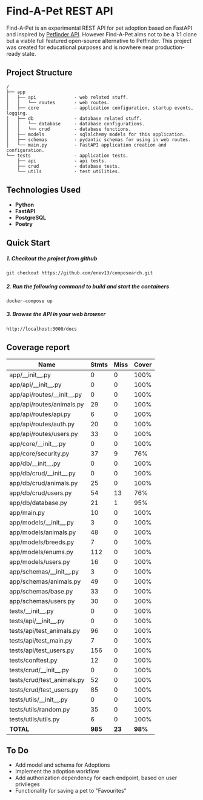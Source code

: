 # Find-A-Pet REST API

Find-A-Pet is an experimental REST API for pet adoption based on FastAPI and inspired by [Petfinder API](https://www.petfinder.com/developers).
However Find-A-Pet aims not to be a 1:1 clone but a viable full featured open-source alternative to Petfinder.
This project was created for educational purposes and is nowhere near production-ready state.

## Project Structure

    /
    ├── app
    │   ├── api              - web related stuff.
    │   │   └── routes       - web routes.
    │   ├── core             - application configuration, startup events, logging.
    │   ├── db               - database related stuff.
    │   │   └── database     - database configurations.
    │   │   └── crud         - database functions.
    │   ├── models           - sqlalchemy models for this application.
    │   ├── schemas          - pydantic schemas for using in web routes.
    │   └── main.py          - FastAPI application creation and configuration.
    └── tests                - application tests.
        ├── api              - api tests.
        ├── crud             - database tests.
        └── utils            - test utilities.

## Technologies Used
- **Python**
- **FastAPI**
- **PostgreSQL**
- **Poetry**

## Quick Start

##### 1. Checkout the project from github

```
git checkout https://github.com/enev13/composearch.git
```

##### 2. Run the following command to build and start the containers
```
docker-compose up
```
##### 3. Browse the API in your web browser
```
http://localhost:3000/docs
```

## Coverage report

| Name                           | Stmts   | Miss   | Cover   |
| ------------------------------ | ------- | ------ | ------- |
| app/\_\_init\_\_.py            | 0       | 0      | 100%    |
| app/api/\_\_init\_\_.py        | 0       | 0      | 100%    |
| app/api/routes/\_\_init\_\_.py | 0       | 0      | 100%    |
| app/api/routes/animals.py      | 29      | 0      | 100%    |
| app/api/routes/api.py          | 6       | 0      | 100%    |
| app/api/routes/auth.py         | 20      | 0      | 100%    |
| app/api/routes/users.py        | 33      | 0      | 100%    |
| app/core/\_\_init\_\_.py       | 0       | 0      | 100%    |
| app/core/security.py           | 37      | 9      | 76%     |
| app/db/\_\_init\_\_.py         | 0       | 0      | 100%    |
| app/db/crud/\_\_init\_\_.py    | 0       | 0      | 100%    |
| app/db/crud/animals.py         | 25      | 0      | 100%    |
| app/db/crud/users.py           | 54      | 13     | 76%     |
| app/db/database.py             | 21      | 1      | 95%     |
| app/main.py                    | 10      | 0      | 100%    |
| app/models/\_\_init\_\_.py     | 3       | 0      | 100%    |
| app/models/animals.py          | 48      | 0      | 100%    |
| app/models/breeds.py           | 7       | 0      | 100%    |
| app/models/enums.py            | 112     | 0      | 100%    |
| app/models/users.py            | 16      | 0      | 100%    |
| app/schemas/\_\_init\_\_.py    | 3       | 0      | 100%    |
| app/schemas/animals.py         | 49      | 0      | 100%    |
| app/schemas/base.py            | 33      | 0      | 100%    |
| app/schemas/users.py           | 30      | 0      | 100%    |
| tests/\_\_init\_\_.py          | 0       | 0      | 100%    |
| tests/api/\_\_init\_\_.py      | 0       | 0      | 100%    |
| tests/api/test_animals.py      | 96      | 0      | 100%    |
| tests/api/test_main.py         | 7       | 0      | 100%    |
| tests/api/test_users.py        | 156     | 0      | 100%    |
| tests/conftest.py              | 12      | 0      | 100%    |
| tests/crud/\_\_init\_\_.py     | 0       | 0      | 100%    |
| tests/crud/test_animals.py     | 52      | 0      | 100%    |
| tests/crud/test_users.py       | 85      | 0      | 100%    |
| tests/utils/\_\_init\_\_.py    | 0       | 0      | 100%    |
| tests/utils/random.py          | 35      | 0      | 100%    |
| tests/utils/utils.py           | 6       | 0      | 100%    |
| **TOTAL**                      | **985** | **23** | **98%** |

## To Do
- Add model and schema for Adoptions
- Implement the adoption workflow
- Add authorization dependency for each endpoint, based on user privileges
- Functionality for saving a pet to "Favourites"
